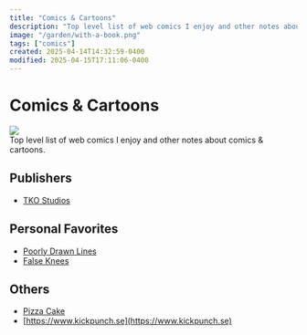 ```yaml
---
title: "Comics & Cartoons"
description: "Top level list of web comics I enjoy and other notes about comics & cartoons."
image: "/garden/with-a-book.png"
tags: ["comics"]
created: 2025-04-14T14:32:59-0400
modified: 2025-04-15T17:11:06-0400
---
```

# Comics & Cartoons

![](/garden/with-a-book.png)  
Top level list of web comics I enjoy and other notes about comics & cartoons.

## Publishers

*   [TKO Studios](https://tkopresents.com)

  

## Personal Favorites

  

*   [Poorly Drawn Lines](https://poorlydrawnlines.com)
*   [False Knees](https://falseknees.com)

  

## Others

*   [Pizza Cake](https://pizzacakecomic.com)
*   [https://www.kickpunch.se](https://www.kickpunch.se)